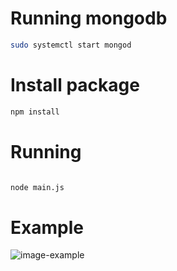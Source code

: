 # Running mongodb

```sh
sudo systemctl start mongod

```


# Install package 
```sh 
npm install

```

# Running 

```sh 

node main.js 
```


# Example 
<img src="static/2021-08-31 17-50-52.png" alt="image-example">



